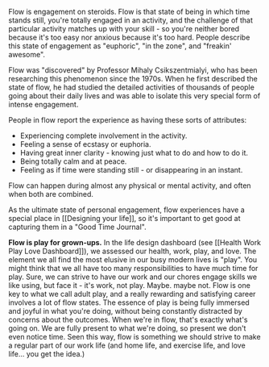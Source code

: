 Flow is engagement on steroids. Flow is that state of being in which time stands still, you're totally engaged in an activity, and the challenge of that particular activity matches up with your skill - so you're neither bored because it's too easy nor anxious because it's too hard. People describe this state of engagement as "euphoric", "in the zone", and "freakin' awesome". 

Flow was "discovered" by Professor Mihaly Csikszentmialyi, who has been researching this phenomenon since the 1970s. When he first described the state of flow, he had studied the detailed activities of thousands of people going about their daily lives and was able to isolate this very special form of intense engagement. 

People in flow report the experience as having these sorts of attributes:
- Experiencing complete involvement in the activity.
- Feeling a sense of ecstasy or euphoria.
- Having great inner clarity - knowing just what to do and how to do it.
- Being totally calm and at peace.
- Feeling as if time were standing still - or disappearing in an instant.

Flow can happen during almost any physical or mental activity, and often when both are combined. 

As the ultimate state of personal engagement, flow experiences have a special place in [[Designing your life]], so it's important to get good at capturing them in a "Good Time Journal".

**Flow is play for grown-ups.** In the life design dashboard (see [[Health Work Play Love Dashboard]]), we assessed our health, work, play, and love. The element we all find the most elusive in our busy modern lives is "play". You might think that we all have too many responsibilities to have much time for play. Sure, we can strive to have our work and our chores engage skills we like using, but face it - it's work, not play. Maybe. maybe not. Flow is one key to what we call adult play, and a really rewarding and satisfying career involves a lot of flow states. The essence of play is being fully immersed and joyful in what you're doing, without being constantly distracted by concerns about the outcomes. When we're in flow, that's exactly what's going on. We are fully present to what we're doing, so present we don't even notice time. Seen this way, flow is something we should strive to make a regular part of our work life (and home life, and exercise life, and love life... you get the idea.)


